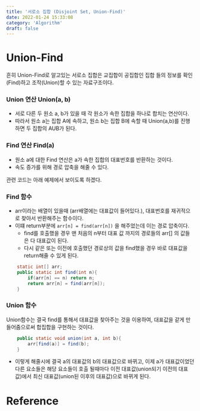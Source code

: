 ```yaml
---
title: '서로소 집합 (Disjoint Set, Union-Find)'
date: 2022-01-24 15:33:08
category: 'Algorithm'
draft: false
---
```


<!-- <p align="center"><img src="1.png" height="600px" width="600px"></p> -->

# Union-Find

흔히 Union-Find로 알고있는 서로소 집합은 교집합이 공집합인 집합 들의 정보를 확인(Find)하고 조작(Union)할 수 있는 자료구조이다.

### Union 연산 Union(a, b)

- 서로 다른 두 원소 a, b가 있을 때 각 원소가 속한 집합을 하나로 합치는 연산이다.
- 따라서 원소 a는 집합 A에 속하고, 원소 b는 집합 B에 속할 때 Union(a,b)를 진행하면 두 집합의 AUB가 된다.

### Find 연산 Find(a)

- 원소 a에 대한 Find 연산은 a가 속한 집합의 대표번호를 반환하는 것이다.
- 속도 증가를 위해 경로 압축을 해줄 수 있다.

관련 코드는 아래 예제에서 보이도록 하겠다.

### Find 함수

- arr이라는 배열이 있을때 (arr배열에는 대표값이 들어있다.), 대표번호를 재귀적으로 찾아서 반환해주는 함수이다.
- 이떄 return부분에 `arr[n] = find(arr[n])` 을 해주었는데 이는 경로 압축이다.
  - find를 호출했을 경우 맨 처음의 n부터 대표 값 까지의 경로들의 arr[] 의 값들은 다 대표값이 된다.
  - 다시 같은 또는 이전에 호출했던 경로상의 값을 find했을 경우 바로 대표값을 return해줄 수 있게 된다.

```java
    static int[] arr;
    public static int find(int n){
        if(arr[n] == n) return n;
        return arr[n] = find(arr[n]);
    }

```

### Union 함수

Union함수는 결국 find를 통해서 대표값을 찾아주는 것을 이용하여, 대표값을 같게 만들어줌으로써 합집합을 구현하는 것이다.

```java
    public static void union(int a, int b){
        arr[find(a)] = find(b);
    }
```

- 이렇게 해줄시에 결국 a의 대표값의 b의 대표값으로 바뀌고, 이제 a가 대표값이었던 다른 요소들은 해당 요소들이 호출 될때마다 이전 대표값(union되기 이전의 대표값)에서 최신 대표값(union된 이후의 대표값)으로 바뀌게 된다.

# Reference
